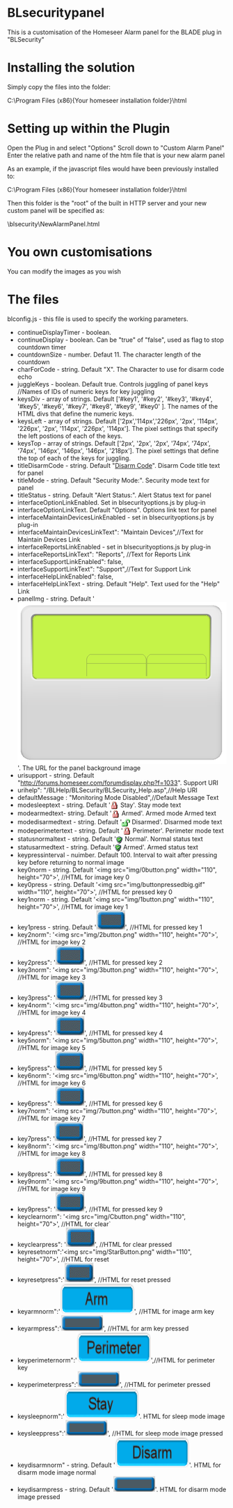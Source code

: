 # BLsecuritypanel
This is a customisation of the Homeseer Alarm panel for the BLADE plug in "BLSecurity"

# Installing the solution
Simply copy the files into the folder:

C:\Program Files (x86)\{Your homeseer installation folder}\html

# Setting up within the Plugin
Open the Plug in and select "Options"
Scroll down to "Custom Alarm Panel"
Enter the relative path and name of the htm file that is your new alarm panel

As an example, if the javascript files would have been previously installed to:

C:\Program Files (x86)\{Your homeseer installation folder}\html

Then this folder is the "root" of the built in HTTP server and your new custom panel will be specified as:

\blsecurity\NewAlarmPanel.html

# You own customisations
You can modify the images as you wish

# The files
blconfig.js - this file is used to specify the working parameters.  

- continueDisplayTimer - boolean.
- continueDisplay - boolean.  Can be "true" of "false",  used as flag to stop countdown timer
- countdownSize - number. Defaut 11.  The character length of the countdown 
- charForCode - string.  Default "X".  The Character to use for disarm code echo
- juggleKeys - boolean.  Default true.  Controls juggling of panel keys
	//Names of IDs of numeric keys for key juggling
- keysDiv - array of strings.  Default ['#key1', '#key2', '#key3', '#key4', '#key5', '#key6', '#key7', '#key8', '#key9', '#key0' ].  The names of the HTML divs that define the numeric keys.
- keysLeft - array of strings.  Default ['2px','114px','226px', '2px', '114px', '226px', '2px', '114px', '226px', '114px'].  The pixel settings that specify the left postions of each of the keys.
- keysTop - array of strings.  Default ['2px', '2px', '2px', '74px', '74px', '74px', '146px', '146px', '146px', '218px'].  The pixel settings that define the top of each of the keys for juggling.
- titleDisarmCode - string.  Default "<u>Disarm Code</u>".  Disarm Code title text for panel
- titleMode - string.  Default "Security Mode:".  Security mode text for panel
- titleStatus - string.  Default "Alert Status:".  Alert Status text for panel
- interfaceOptionLinkEnabled. Set in blsecurityoptions.js by plug-in
- interfaceOptionLinkText. Default "Options".  Options link text for panel
- interfaceMaintainDevicesLinkEnabled - set in blsecurityoptions.js by plug-in
- interfaceMaintainDevicesLinkText": "Maintain Devices",//Text for Maintain Devices Link
- interfaceReportsLinkEnabled - set in blsecurityoptions.js by plug-in
- interfaceReportsLinkText": "Reports", //Text for Reports Link
- interfaceSupportLinkEnabled": false,
- interfaceSupportLinkText": "Support",//Text for Support Link
- interfaceHelpLinkEnabled": false,
- interfaceHelpLinkText - string. Default "Help".  Text used for the "Help" Link
- panelImg - string. Default '<img src="blsecurity_interface.gif" align="absmiddle">'.  The URL for the panel background image
- urisupport - string. Default "http://forums.homeseer.com/forumdisplay.php?f=1033".  Support URI
- urihelp": "/BLHelp/BLSecurity/BLSecurity_Help.asp",//Help URI
- defaultMessage : "Monitoring Mode Disabled",//Default Message Text
- modesleeptext - string.  Default '<img src="img/lock-armed.gif" align="absmiddle">&nbsp;Stay'.  Stay mode text
- modearmedtext- string.  Default '<img src="img/lock-armed.gif" align="absmiddle">&nbsp;Armed'.  Armed mode Armed text
- modedisarmedtext - string. Default '<img src="img/lock-disarmed.gif" align="absmiddle">&nbsp;Disarmed'. Disarmed mode text
- modeperimetertext - string. Default '<img src="img/lock-armed.gif" align="absmiddle">&nbsp;Perimeter'.  Perimeter mode text
- statusnormaltext - string. Default '<img src="img/alarm-normal.gif" align="absmiddle">&nbsp;Normal'.  Normal status text
- statusarmedtext - string. Default '<img src="img/alarm-normal.gif" align="absmiddle">&nbsp;Armed'. Armed status text
- keypressinterval - nuimber.  Default 100.  Interval to wait after pressing key before returning to normal image
- key0norm - string.  Default '<img src="img/0button.png" width="110", height="70">',              //HTML for image key 0
- key0press - string.  Default '<img src="img/buttonpressedbig.gif" width="110", height="70">',        //HTML for pressed key 0
- key1norm - string.  Default '<img src="img/1button.png" width="110", height="70">',              //HTML for image key 1
- key1press - string.  Default '<img src="img/buttonpressedbig.gif">',       //HTML for pressed key 1
- key2norm": '<img src="img/2button.png" width="110", height="70">',              //HTML for image key 2
- key2press": '<img src="img/buttonpressedbig.gif">',       //HTML for pressed key 2
- key3norm": '<img src="img/3button.png" width="110", height="70">',              //HTML for image key 3
- key3press": '<img src="img/buttonpressedbig.gif">',       //HTML for pressed key 3
- key4norm": '<img src="img/4button.png" width="110", height="70">',              //HTML for image key 4
- key4press": '<img src="img/buttonpressedbig.gif">',       //HTML for pressed key 4
- key5norm": '<img src="img/5button.png" width="110", height="70">',              //HTML for image key 5
- key5press": '<img src="img/buttonpressedbig.gif">',       //HTML for pressed key 5
- key6norm": '<img src="img/6button.png" width="110", height="70">',              //HTML for image key 6
- key6press": '<img src="img/buttonpressedbig.gif">',       //HTML for pressed key 6
- key7norm": '<img src="img/7button.png" width="110", height="70">',              //HTML for image key 7
- key7press": '<img src="img/buttonpressedbig.gif">',       //HTML for pressed key 7
- key8norm": '<img src="img/8button.png" width="110", height="70">',              //HTML for image key 8
- key8press": '<img src="img/buttonpressedbig.gif">',       //HTML for pressed key 8
- key9norm": '<img src="img/9button.png" width="110", height="70">',              //HTML for image key 9
- key9press": '<img src="img/buttonpressedbig.gif">',       //HTML for pressed key 9
- keyclearnorm": '<img src="img/Cbutton.png" width="110", height="70">',        //HTML for clear`
- keyclearpress": '<img src="img/buttonpressedbig.gif">',   //HTML for clear pressed
- keyresetnorm":'<img src="img/StarButton.png" width="110", height="70">',         //HTML for reset 
- keyresetpress":'<img src="img/buttonpressedbig.gif">',    //HTML for reset pressed
- keyarmnorm":'<img src="img/buttonW2Arm.gif" width="170" height="70">',            //HTML for image arm key
- keyarmpress":'<img src="img/buttonpressed2.gif">',        //HTML for arm key pressed
- keyperimeternorm":'<img src="img/buttonW2Perimeter.gif" width="170" height="70">',//HTML for perimeter key
- keyperimeterpress":'<img src="img/buttonpressed2.gif">',  //HTML for perimeter pressed
- keysleepnorm":'<img src="img/buttonW2Stay.gif" width="170" height="70">'. HTML for sleep mode image
- keysleeppress":'<img src="img/buttonpressed2.gif">',      //HTML for sleep mode image pressed
- keydisarmnorm" - string. Default '<img src="img/buttonW2Disarm.gif" width="170" height="70">'. HTML for disarm mode image normal
- keydisarmpress - string.  Default '<img src="img/buttonpressed2.gif" >'.  HTML for disarm mode image pressed

